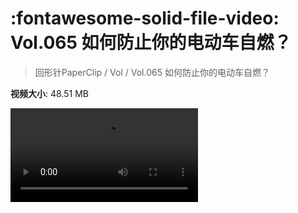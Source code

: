 # :fontawesome-solid-file-video: Vol.065 如何防止你的电动车自燃？

> 回形针PaperClip / Vol / Vol.065 如何防止你的电动车自燃？

**视频大小**: 48.51 MB

<div class="video"><video src="https://file.hsyhx.top/archive/回形针PaperClip/Vol/Vol.065 如何防止你的电动车自燃？.mp4" controls preload>🤔 您的浏览器不支持 video 标签</video></div>